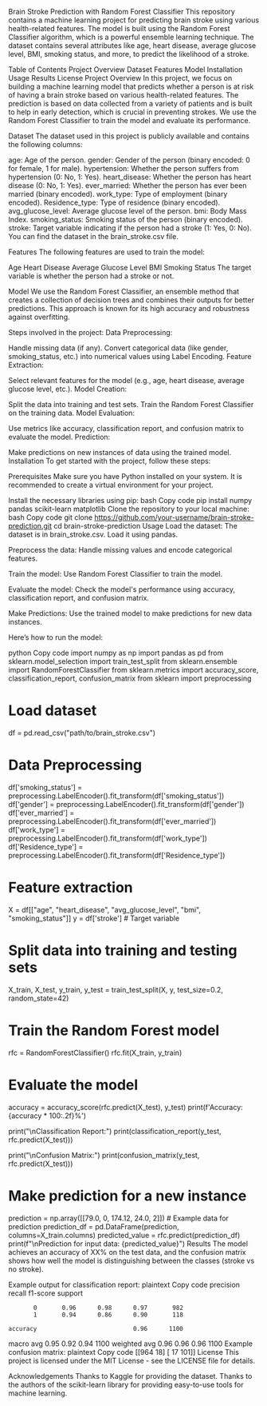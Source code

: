 Brain Stroke Prediction with Random Forest Classifier
This repository contains a machine learning project for predicting brain stroke using various health-related features. The model is built using the Random Forest Classifier algorithm, which is a powerful ensemble learning technique. The dataset contains several attributes like age, heart disease, average glucose level, BMI, smoking status, and more, to predict the likelihood of a stroke.

Table of Contents
Project Overview
Dataset
Features
Model
Installation
Usage
Results
License
Project Overview
In this project, we focus on building a machine learning model that predicts whether a person is at risk of having a brain stroke based on various health-related features. The prediction is based on data collected from a variety of patients and is built to help in early detection, which is crucial in preventing strokes. We use the Random Forest Classifier to train the model and evaluate its performance.

Dataset
The dataset used in this project is publicly available and contains the following columns:

age: Age of the person.
gender: Gender of the person (binary encoded: 0 for female, 1 for male).
hypertension: Whether the person suffers from hypertension (0: No, 1: Yes).
heart_disease: Whether the person has heart disease (0: No, 1: Yes).
ever_married: Whether the person has ever been married (binary encoded).
work_type: Type of employment (binary encoded).
Residence_type: Type of residence (binary encoded).
avg_glucose_level: Average glucose level of the person.
bmi: Body Mass Index.
smoking_status: Smoking status of the person (binary encoded).
stroke: Target variable indicating if the person had a stroke (1: Yes, 0: No).
You can find the dataset in the brain_stroke.csv file.

Features
The following features are used to train the model:

Age
Heart Disease
Average Glucose Level
BMI
Smoking Status
The target variable is whether the person had a stroke or not.

Model
We use the Random Forest Classifier, an ensemble method that creates a collection of decision trees and combines their outputs for better predictions. This approach is known for its high accuracy and robustness against overfitting.

Steps involved in the project:
Data Preprocessing:

Handle missing data (if any).
Convert categorical data (like gender, smoking_status, etc.) into numerical values using Label Encoding.
Feature Extraction:

Select relevant features for the model (e.g., age, heart disease, average glucose level, etc.).
Model Creation:

Split the data into training and test sets.
Train the Random Forest Classifier on the training data.
Model Evaluation:

Use metrics like accuracy, classification report, and confusion matrix to evaluate the model.
Prediction:

Make predictions on new instances of data using the trained model.
Installation
To get started with the project, follow these steps:

Prerequisites
Make sure you have Python installed on your system. It is recommended to create a virtual environment for your project.

Install the necessary libraries using pip:
bash
Copy code
pip install numpy pandas scikit-learn matplotlib
Clone the repository to your local machine:
bash
Copy code
git clone https://github.com/your-username/brain-stroke-prediction.git
cd brain-stroke-prediction
Usage
Load the dataset: The dataset is in brain_stroke.csv. Load it using pandas.

Preprocess the data: Handle missing values and encode categorical features.

Train the model: Use Random Forest Classifier to train the model.

Evaluate the model: Check the model's performance using accuracy, classification report, and confusion matrix.

Make Predictions: Use the trained model to make predictions for new data instances.

Here’s how to run the model:

python
Copy code
import numpy as np
import pandas as pd
from sklearn.model_selection import train_test_split
from sklearn.ensemble import RandomForestClassifier
from sklearn.metrics import accuracy_score, classification_report, confusion_matrix
from sklearn import preprocessing

# Load dataset
df = pd.read_csv("path/to/brain_stroke.csv")

# Data Preprocessing
df['smoking_status'] = preprocessing.LabelEncoder().fit_transform(df['smoking_status'])
df['gender'] = preprocessing.LabelEncoder().fit_transform(df['gender'])
df['ever_married'] = preprocessing.LabelEncoder().fit_transform(df['ever_married'])
df['work_type'] = preprocessing.LabelEncoder().fit_transform(df['work_type'])
df['Residence_type'] = preprocessing.LabelEncoder().fit_transform(df['Residence_type'])

# Feature extraction
X = df[["age", "heart_disease", "avg_glucose_level", "bmi", "smoking_status"]]
y = df['stroke']  # Target variable

# Split data into training and testing sets
X_train, X_test, y_train, y_test = train_test_split(X, y, test_size=0.2, random_state=42)

# Train the Random Forest model
rfc = RandomForestClassifier()
rfc.fit(X_train, y_train)

# Evaluate the model
accuracy = accuracy_score(rfc.predict(X_test), y_test)
print(f'Accuracy: {accuracy * 100:.2f}%')

print("\nClassification Report:")
print(classification_report(y_test, rfc.predict(X_test)))

print("\nConfusion Matrix:")
print(confusion_matrix(y_test, rfc.predict(X_test)))

# Make prediction for a new instance
prediction = np.array([[79.0, 0, 174.12, 24.0, 2]])  # Example data for prediction
prediction_df = pd.DataFrame(prediction, columns=X_train.columns)
predicted_value = rfc.predict(prediction_df)
print(f"\nPrediction for input data: {predicted_value}")
Results
The model achieves an accuracy of XX% on the test data, and the confusion matrix shows how well the model is distinguishing between the classes (stroke vs no stroke).

Example output for classification report:
plaintext
Copy code
               precision    recall  f1-score   support

           0       0.96      0.98      0.97       982
           1       0.94      0.86      0.90       118

    accuracy                           0.96      1100
   macro avg       0.95      0.92      0.94      1100
weighted avg       0.96      0.96      0.96      1100
Example confusion matrix:
plaintext
Copy code
[[964  18]
 [ 17 101]]
License
This project is licensed under the MIT License - see the LICENSE file for details.

Acknowledgements
Thanks to Kaggle for providing the dataset.
Thanks to the authors of the scikit-learn library for providing easy-to-use tools for machine learning.
